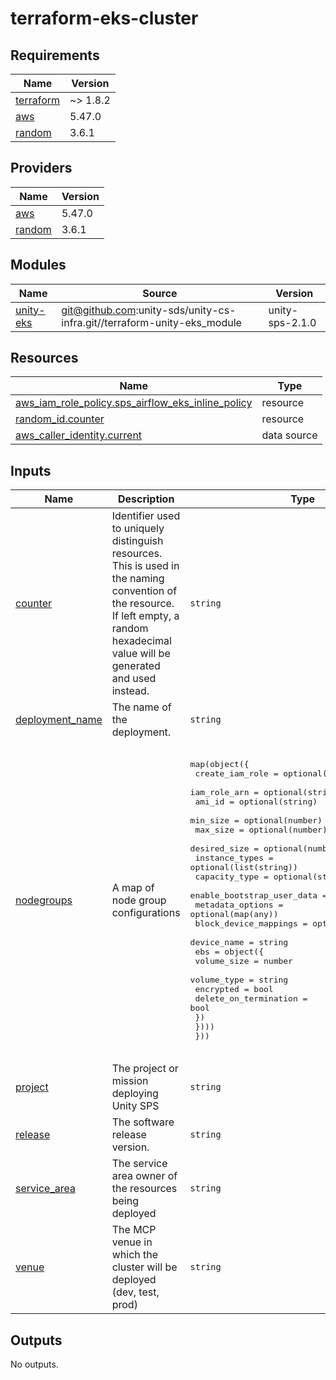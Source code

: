 # terraform-eks-cluster

<!-- BEGINNING OF PRE-COMMIT-TERRAFORM DOCS HOOK -->
## Requirements

| Name | Version |
|------|---------|
| <a name="requirement_terraform"></a> [terraform](#requirement\_terraform) | ~> 1.8.2 |
| <a name="requirement_aws"></a> [aws](#requirement\_aws) | 5.47.0 |
| <a name="requirement_random"></a> [random](#requirement\_random) | 3.6.1 |

## Providers

| Name | Version |
|------|---------|
| <a name="provider_aws"></a> [aws](#provider\_aws) | 5.47.0 |
| <a name="provider_random"></a> [random](#provider\_random) | 3.6.1 |

## Modules

| Name | Source | Version |
|------|--------|---------|
| <a name="module_unity-eks"></a> [unity-eks](#module\_unity-eks) | git@github.com:unity-sds/unity-cs-infra.git//terraform-unity-eks_module | unity-sps-2.1.0 |

## Resources

| Name | Type |
|------|------|
| [aws_iam_role_policy.sps_airflow_eks_inline_policy](https://registry.terraform.io/providers/hashicorp/aws/5.47.0/docs/resources/iam_role_policy) | resource |
| [random_id.counter](https://registry.terraform.io/providers/hashicorp/random/3.6.1/docs/resources/id) | resource |
| [aws_caller_identity.current](https://registry.terraform.io/providers/hashicorp/aws/5.47.0/docs/data-sources/caller_identity) | data source |

## Inputs

| Name | Description | Type | Default | Required |
|------|-------------|------|---------|:--------:|
| <a name="input_counter"></a> [counter](#input\_counter) | Identifier used to uniquely distinguish resources. This is used in the naming convention of the resource. If left empty, a random hexadecimal value will be generated and used instead. | `string` | n/a | yes |
| <a name="input_deployment_name"></a> [deployment\_name](#input\_deployment\_name) | The name of the deployment. | `string` | n/a | yes |
| <a name="input_nodegroups"></a> [nodegroups](#input\_nodegroups) | A map of node group configurations | <pre>map(object({<br>    create_iam_role            = optional(bool)<br>    iam_role_arn               = optional(string)<br>    ami_id                     = optional(string)<br>    min_size                   = optional(number)<br>    max_size                   = optional(number)<br>    desired_size               = optional(number)<br>    instance_types             = optional(list(string))<br>    capacity_type              = optional(string)<br>    enable_bootstrap_user_data = optional(bool)<br>    metadata_options           = optional(map(any))<br>    block_device_mappings = optional(map(object({<br>      device_name = string<br>      ebs = object({<br>        volume_size           = number<br>        volume_type           = string<br>        encrypted             = bool<br>        delete_on_termination = bool<br>      })<br>    })))<br>  }))</pre> | <pre>{<br>  "defaultGroup": {<br>    "block_device_mappings": {<br>      "xvda": {<br>        "device_name": "/dev/xvda",<br>        "ebs": {<br>          "delete_on_termination": true,<br>          "encrypted": true,<br>          "volume_size": 100,<br>          "volume_type": "gp2"<br>        }<br>      }<br>    },<br>    "desired_size": 1,<br>    "instance_types": [<br>      "t3.large"<br>    ],<br>    "max_size": 1,<br>    "metadata_options": {<br>      "http_endpoint": "enabled",<br>      "http_put_response_hop_limit": 3<br>    },<br>    "min_size": 1<br>  }<br>}</pre> | no |
| <a name="input_project"></a> [project](#input\_project) | The project or mission deploying Unity SPS | `string` | `"unity"` | no |
| <a name="input_release"></a> [release](#input\_release) | The software release version. | `string` | `"24.2"` | no |
| <a name="input_service_area"></a> [service\_area](#input\_service\_area) | The service area owner of the resources being deployed | `string` | `"sps"` | no |
| <a name="input_venue"></a> [venue](#input\_venue) | The MCP venue in which the cluster will be deployed (dev, test, prod) | `string` | n/a | yes |

## Outputs

No outputs.
<!-- END OF PRE-COMMIT-TERRAFORM DOCS HOOK -->
